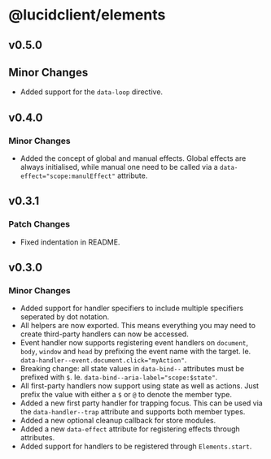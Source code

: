 # @lucidclient/elements

## v0.5.0

## Minor Changes

- Added support for the `data-loop` directive.

## v0.4.0

### Minor Changes

- Added the concept of global and manual effects. Global effects are always initialised, while manual one need to be called via a `data-effect="scope:manulEffect"` attribute.

## v0.3.1

### Patch Changes

- Fixed indentation in README.

## v0.3.0

### Minor Changes

- Added support for handler specifiers to include multiple specifiers seperated by dot notation.
- All helpers are now exported. This means everything you may need to create third-party handlers can now be accessed.
- Event handler now supports registering event handlers on `document`, `body`, `window` and `head` by prefixing the event name with the target. Ie. `data-handler--event.document.click="myAction"`.
- Breaking change: all state values in `data-bind--` attributes must be prefixed with `$`. Ie. `data-bind--aria-label="scope:$state"`.
- All first-party handlers now support using state as well as actions. Just prefix the value with either a `$` or `@` to denote the member type.
- Added a new first party handler for trapping focus. This can be used via the `data-handler--trap` attribute and supports both member types.
- Added a new optional cleanup callback for store modules.
- Added a new `data-effect` attribute for registering effects through attributes.
- Added support for handlers to be registered through `Elements.start`.

